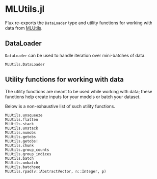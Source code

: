 # MLUtils.jl

Flux re-exports the `DataLoader` type and utility functions for working with
data from [MLUtils](https://github.com/JuliaML/MLUtils.jl).

## DataLoader

`DataLoader` can be used to handle iteration over mini-batches of data.

```@docs
MLUtils.DataLoader
```

## Utility functions for working with data

The utility functions are meant to be used while working with data;
these functions help create inputs for your models or batch your dataset.

Below is a non-exhaustive list of such utility functions.

```@docs
MLUtils.unsqueeze
MLUtils.flatten
MLUtils.stack
MLUtils.unstack
MLUtils.numobs
MLUtils.getobs
MLUtils.getobs!
MLUtils.chunk
MLUtils.group_counts
MLUtils.group_indices
MLUtils.batch
MLUtils.unbatch
MLUtils.batchseq
MLUtils.rpad(v::AbstractVector, n::Integer, p)
```
